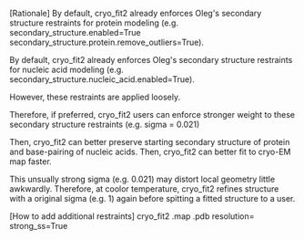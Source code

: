 [Rationale]
By default, cryo_fit2 already enforces Oleg's secondary structure restraints for protein modeling (e.g. secondary_structure.enabled=True secondary_structure.protein.remove_outliers=True).

By default, cryo_fit2 already enforces Oleg's secondary structure restraints for nucleic acid modeling (e.g. secondary_structure.nucleic_acid.enabled=True).

However, these restraints are applied loosely.

Therefore, if preferred, cryo_fit2 users can enforce stronger weight to these secondary structure restraints (e.g. sigma = 0.021)

Then, cryo_fit2 can better preserve starting secondary structure of protein and base-pairing of nucleic acids.
Then, cryo_fit2 can better fit to cryo-EM map faster.

This unsually strong sigma (e.g. 0.021) may distort local geometry little awkwardly.
Therefore, at coolor temperature, cryo_fit2 refines structure with a original sigma (e.g. 1) again before spitting a fitted structure to a user.



[How to add additional restraints]
cryo_fit2 <user>.map <user>.pdb resolution=<x> strong_ss=True
